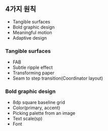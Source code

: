 ## 4가지 원칙
- Tangible surfaces
- Bold graphic design
- Meaningful motion
- Adaptive design

### Tangible surfaces
- FAB
- Subtle ripple effect
- Transforming paper
- Seam to step transition(Coordinator layout)

### Bold graphic design
- 8dp square baseline grid
- Color(primary, accent)
- Picking palette from an image
- Text scale(sp)
- Font

